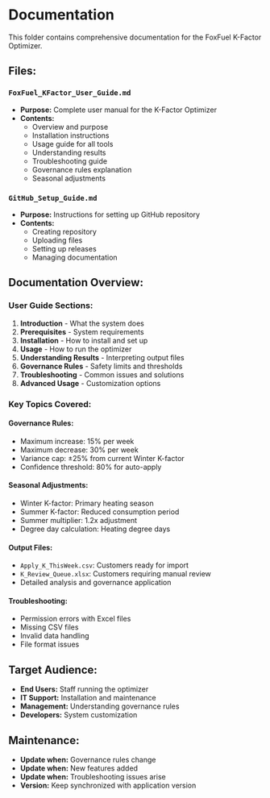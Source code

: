 # Documentation

This folder contains comprehensive documentation for the FoxFuel K-Factor Optimizer.

## Files:

### `FoxFuel_KFactor_User_Guide.md`
- **Purpose:** Complete user manual for the K-Factor Optimizer
- **Contents:**
  - Overview and purpose
  - Installation instructions
  - Usage guide for all tools
  - Understanding results
  - Troubleshooting guide
  - Governance rules explanation
  - Seasonal adjustments

### `GitHub_Setup_Guide.md`
- **Purpose:** Instructions for setting up GitHub repository
- **Contents:**
  - Creating repository
  - Uploading files
  - Setting up releases
  - Managing documentation

## Documentation Overview:

### User Guide Sections:
1. **Introduction** - What the system does
2. **Prerequisites** - System requirements
3. **Installation** - How to install and set up
4. **Usage** - How to run the optimizer
5. **Understanding Results** - Interpreting output files
6. **Governance Rules** - Safety limits and thresholds
7. **Troubleshooting** - Common issues and solutions
8. **Advanced Usage** - Customization options

### Key Topics Covered:

#### **Governance Rules:**
- Maximum increase: 15% per week
- Maximum decrease: 30% per week
- Variance cap: ±25% from current Winter K-factor
- Confidence threshold: 80% for auto-apply

#### **Seasonal Adjustments:**
- Winter K-factor: Primary heating season
- Summer K-factor: Reduced consumption period
- Summer multiplier: 1.2x adjustment
- Degree day calculation: Heating degree days

#### **Output Files:**
- `Apply_K_ThisWeek.csv`: Customers ready for import
- `K_Review_Queue.xlsx`: Customers requiring manual review
- Detailed analysis and governance application

#### **Troubleshooting:**
- Permission errors with Excel files
- Missing CSV files
- Invalid data handling
- File format issues

## Target Audience:

- **End Users:** Staff running the optimizer
- **IT Support:** Installation and maintenance
- **Management:** Understanding governance rules
- **Developers:** System customization

## Maintenance:

- **Update when:** Governance rules change
- **Update when:** New features added
- **Update when:** Troubleshooting issues arise
- **Version:** Keep synchronized with application version
